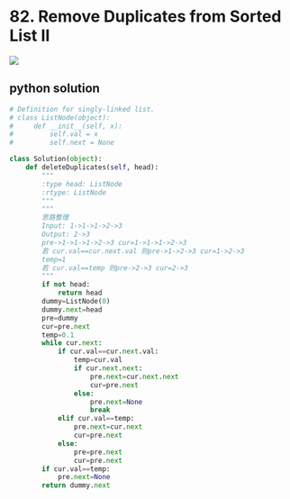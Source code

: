 # 82. Remove Duplicates from Sorted List II
<img src="https://github.com/vampire1996/LeetCode/blob/master/Problems/1-100/82.%20Remove%20Duplicates%20from%20Sorted%20List%20II/problem.png"/>

## python solution
```python
# Definition for singly-linked list.
# class ListNode(object):
#     def __init__(self, x):
#         self.val = x
#         self.next = None

class Solution(object):
    def deleteDuplicates(self, head):
        """
        :type head: ListNode
        :rtype: ListNode
        """
        """
        思路整理
        Input: 1->1->1->2->3
        Output: 2->3
        pre->1->1->1->2->3 cur=1->1->1->2->3
        若 cur.val==cur.next.val 则pre->1->2->3 cur=1->2->3  
        temp=1
        若 cur.val==temp 则pre->2->3 cur=2->3
        """
        if not head:
            return head
        dummy=ListNode(0)
        dummy.next=head
        pre=dummy
        cur=pre.next
        temp=0.1
        while cur.next:
            if cur.val==cur.next.val:
                temp=cur.val
                if cur.next.next:
                    pre.next=cur.next.next
                    cur=pre.next
                else:
                    pre.next=None
                    break
            elif cur.val==temp:
                pre.next=cur.next
                cur=pre.next
            else:
                pre=pre.next
                cur=pre.next
        if cur.val==temp:  
            pre.next=None
        return dummy.next         
```
